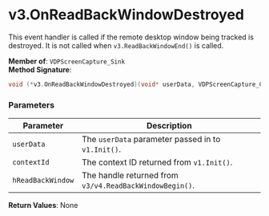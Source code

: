 # v3.OnReadBackWindowDestroyed

This event handler is called if the remote desktop window being tracked is destroyed. It is not called when `v3.ReadBackWindowEnd()` is called.

**Member of**: `VDPScreenCapture_Sink`  
**Method Signature**:  
```c
void (*v3.OnReadBackWindowDestroyed)(void* userData, VDPScreenCapture_ContextId contextId, VDPScreenCapture_ReadBackWindowHandle hReadBackWindow);
```

### Parameters

| Parameter          | Description                                                               |
|--------------------|---------------------------------------------------------------------------|
| `userData`         | The `userData` parameter passed in to `v1.Init()`.                        |
| `contextId`        | The context ID returned from `v1.Init()`.                                 |
| `hReadBackWindow`  | The handle returned from `v3/v4.ReadBackWindowBegin()`.                   |

**Return Values**: None


